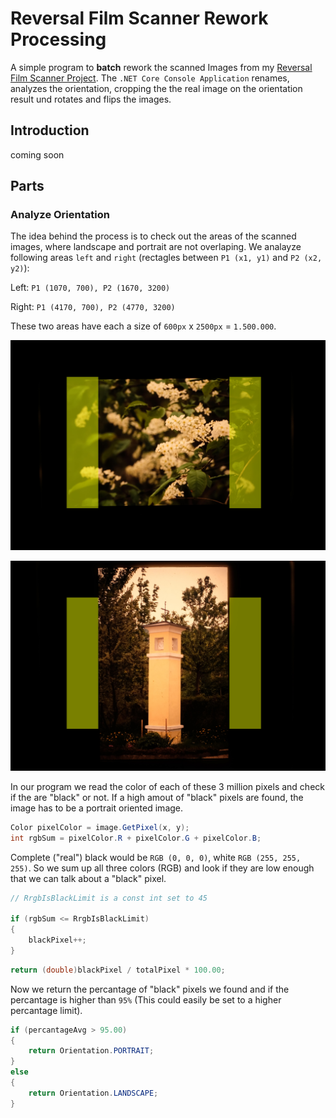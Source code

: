 # Reversal Film Scanner Rework Processing
A simple program to **batch** rework the scanned Images from my [Reversal Film Scanner Project](https://github.com/JakobVesely/reversal-film-scanner). The `.NET Core Console Application` renames, analyzes the orientation, cropping the the real image on the orientation result und rotates and flips the images.

## Introduction
coming soon

## Parts
### Analyze Orientation
The idea behind the process is to check out the areas of the scanned images, where landscape and portrait are not overlaping.
We analayze following areas `left` and `right` (rectagles between `P1 (x1, y1)` and `P2 (x2, y2)`):

Left: `P1 (1070, 700), P2 (1670, 3200)`

Right: `P1 (4170, 700), P2 (4770, 3200)`

These two areas have each a size of `600px` x `2500px` = `1.500.000`.

![Landscape](https://raw.githubusercontent.com/JakobVesely/reversal-film-scanner-orientation-analyzer/master/docs/areas_landscape.jpg)

![Portrait](https://raw.githubusercontent.com/JakobVesely/reversal-film-scanner-orientation-analyzer/master/docs/areas_portrait.jpg)

In our program we read the color of each of these 3 million pixels and check if the are "black" or not. If a high amout of "black" pixels are found, the image has to be a portrait oriented image.

```csharp
Color pixelColor = image.GetPixel(x, y);
int rgbSum = pixelColor.R + pixelColor.G + pixelColor.B;
```

Complete ("real") black would be `RGB (0, 0, 0)`, white `RGB (255, 255, 255)`. So we sum up all three colors (RGB) and look if they are low enough that we can talk about a "black" pixel.

```csharp
// RrgbIsBlackLimit is a const int set to 45

if (rgbSum <= RrgbIsBlackLimit)
{
    blackPixel++;
}
```

```csharp
return (double)blackPixel / totalPixel * 100.00;
```

Now we return the percantage of "black" pixels we found and if the percantage is higher than `95%` (This could easily be set to a higher percantage limit).

```csharp
if (percantageAvg > 95.00)
{
    return Orientation.PORTRAIT;
}
else
{
    return Orientation.LANDSCAPE;
}
```
